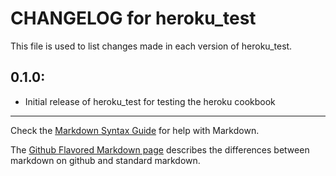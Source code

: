 # CHANGELOG for heroku_test

This file is used to list changes made in each version of heroku_test.

## 0.1.0:

* Initial release of heroku_test for testing the heroku cookbook

- - -
Check the [Markdown Syntax Guide](http://daringfireball.net/projects/markdown/syntax) for help with Markdown.

The [Github Flavored Markdown page](http://github.github.com/github-flavored-markdown/) describes the differences between markdown on github and standard markdown.
